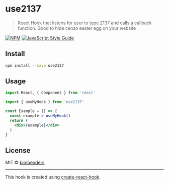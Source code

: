 # use2137

> React Hook that listens for user to type 2137 and calls a callback function. Good to hide cenzo easter egg on your website

[![NPM](https://img.shields.io/npm/v/use2137.svg)](https://www.npmjs.com/package/use2137) [![JavaScript Style Guide](https://img.shields.io/badge/code_style-standard-brightgreen.svg)](https://standardjs.com)

## Install

```bash
npm install --save use2137
```

## Usage

```jsx
import React, { Component } from 'react'

import { useMyHook } from 'use2137'

const Example = () => {
  const example = useMyHook()
  return (
    <div>{example}</div>
  )
}
```

## License

MIT © [bimbenders](https://github.com/bimbenders)

---

This hook is created using [create-react-hook](https://github.com/hermanya/create-react-hook).
